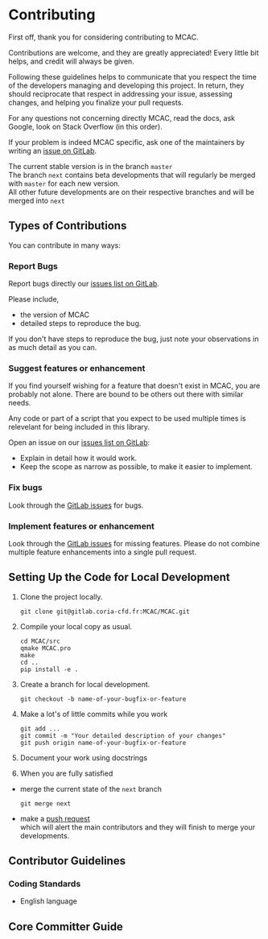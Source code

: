 # Contributing

First off, thank you for considering contributing to MCAC.

Contributions are welcome, and they are greatly appreciated! Every
little bit helps, and credit will always be given.

Following these guidelines helps to communicate that you respect
the time of the developers managing and developing this project.
In return, they should reciprocate that respect in addressing your issue, assessing changes,
and helping you finalize your pull requests.

For any questions not concerning directly MCAC, 
read the docs, ask Google, look on Stack Overflow (in this order).

If your problem is indeed MCAC specific,
ask one of the maintainers by writing an [issue on GitLab](https://gitlab.coria-cfd.fr/MCAC/MCAC/issues).

The current stable version is in the branch `master`  
The branch `next` contains beta developments that will regularly be merged with `master` for each new version.   
All other future developments are on their respective branches and will be merged into `next`

## Types of Contributions

You can contribute in many ways:

### Report Bugs

Report bugs directly our [issues list on GitLab](https://gitlab.coria-cfd.fr/MCAC/MCAC/issues).

Please include,
 * the version of MCAC
 * detailed steps to reproduce the bug.

If you don't have steps to reproduce the bug,
just note your observations in as much detail as you can.

### Suggest features or enhancement

If you find yourself wishing for a feature that doesn't exist in MCAC,
you are probably not alone. There are bound to be others out there with similar needs.

Any code or part of a script that you expect to be used multiple times
is relevelant for being included in this library.  

Open an issue on our [issues list on GitLab](https://gitlab.coria-cfd.fr/MCAC/MCAC/issues): 

* Explain in detail how it would work.
* Keep the scope as narrow as possible, to make it easier to implement.

### Fix bugs

Look through the [GitLab issues](https://gitlab.coria-cfd.fr/MCAC/MCAC/issues) for bugs.

### Implement features or enhancement

Look through the [GitLab issues](https://gitlab.coria-cfd.fr/MCAC/MCAC/issues) for missing features.
Please do not combine multiple feature enhancements into a single pull request.

## Setting Up the Code for Local Development

1. Clone the project locally.  
   ```shell
   git clone git@gitlab.coria-cfd.fr:MCAC/MCAC.git
   ```

2. Compile your local copy as usual.  
   ```shell 
   cd MCAC/src  
   qmake MCAC.pro
   make
   cd ..
   pip install -e .
   ```

3. Create a branch for local development.  
   ```shell
   git checkout -b name-of-your-bugfix-or-feature
   ```
    
4. Make a lot's of little commits while you work
   ```shell
   git add ...  
   git commit -m "Your detailed description of your changes"  
   git push origin name-of-your-bugfix-or-feature
   ```  

5. Document your work using docstrings

6. When you are fully satisfied
 - merge the current state of the `next` branch  
   ```shell
   git merge next
   ```  
 - make a [push request](https://gitlab.coria-cfd.fr/MCAC/MCAC/branches)  
   which will alert the main contributors and they will finish to merge your developments.


[comment]: <> (5. Checks that the tests are still working)
[comment]: <> (7. If this is a new feature, write one or multiple tests cases)

## Contributor Guidelines

### Coding Standards

* English language 

[comment]: <> (### Testing)

## Core Committer Guide
